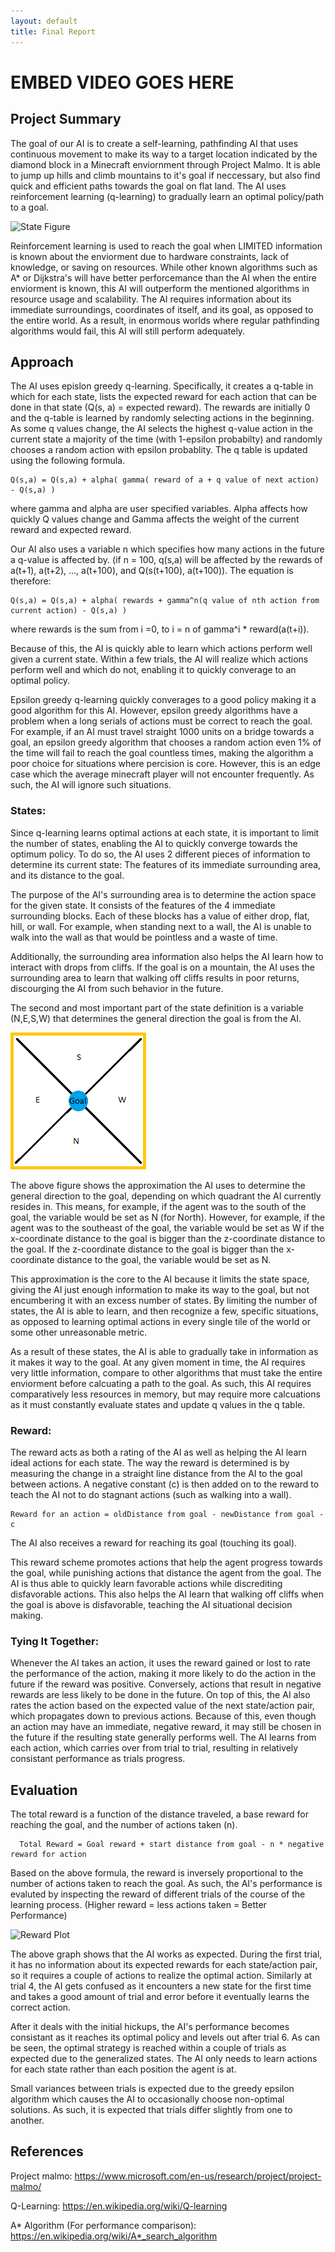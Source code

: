 ```yaml
---
layout: default
title: Final Report
---
```



# EMBED VIDEO GOES HERE


## Project Summary
  The goal of our AI is to create a self-learning, pathfinding AI that uses continuous movement to make its way to a target location indicated by the diamond block in a Minecraft enviornment through Project Malmo. It is able to jump up hills and climb mountains to it's goal if neccessary, but also find quick and efficient paths towards the goal on flat land. The AI uses reinforcement learning (q-learning) to gradually learn an optimal policy/path to a goal.
  
  ![State Figure](https://raw.githubusercontent.com/ctypewriter/Poro-Pathfinder/master/docs/Goalpic.PNG)
  
  Reinforcement learning is used to reach the goal when LIMITED information is known about the enviorment due to hardware constraints, lack of knowledge, or saving on resources. While other known algorithms such as A* or Dijkstra's will have better perforcemance than the AI when the entire enviorment is known, this AI will outperform the mentioned algorithms in resource usage and scalability. The AI requires information about its immediate surroundings, coordinates of itself, and its goal, as opposed to the entire world. As a result, in enormous worlds where regular pathfinding algorithms would fail, this AI will still perform adequately.


## Approach
  The AI uses epislon greedy q-learning. Specifically, it creates a q-table in which for each state, lists the expected reward for each action that can be done in that state (Q(s, a) = expected reward). The rewards are initially 0 and the q-table is learned by randomly selecting actions in the beginning. As some q values change, the AI selects the highest q-value action in the current state a majority of the time (with 1-epsilon probabilty) and randomly chooses a random action with epsilon probablity. The q table is updated using the following formula.
  
    Q(s,a) = Q(s,a) + alpha( gamma( reward of a + q value of next action) - Q(s,a) )
  
  where gamma and alpha are user specified variables. Alpha affects how quickly Q values change and Gamma affects the weight of the current reward and expected reward.
  
  Our AI also uses a variable n which specifies how many actions in the future a q-value is affected by. (if n = 100, q(s,a) will be affected by the rewards of a(t+1), a(t+2), ..., a(t+100), and Q(s(t+100), a(t+100)). The equation is therefore:
  
    Q(s,a) = Q(s,a) + alpha( rewards + gamma^n(q value of nth action from current action) - Q(s,a) )
  
  where rewards is the sum from i =0, to i = n of gamma^i * reward(a(t+i)).
  
  Because of this, the AI is quickly able to learn which actions perform well given a current state. Within a few trials, the AI will realize which actions perform well and which do not, enabling it to quickly converage to an optimal policy.
  
  Epsilon greedy q-learning quickly converages to a good policy making it a good algorithm for this AI. However, epsilon greedy algorithms have a problem when a long serials of actions must be correct to reach the goal. For example, if an AI must travel straight 1000 units on a bridge towards a goal, an epsilon greedy algorithm that chooses a random action even 1% of the time will fail to reach the goal countless times, making the algorithm a poor choice for situations where percision is core. However, this is an edge case which the average minecraft player will not encounter frequently. As such, the AI will ignore such situations.
  
  ### States:

  Since q-learning learns optimal actions at each state, it is important to limit the number of states, enabling the AI to quickly converge towards the optimum policy. To do so, the AI uses 2 different pieces of information to determine its current state: The features of its immediate surrounding area, and its distance to the goal.

  The purpose of the AI's surrounding area is to determine the action space for the given state. It consists of the features of the 4 immediate surrounding blocks. Each of these blocks has a value of either drop, flat, hill, or wall. For example, when standing next to a wall, the AI is unable to walk into the wall as that would be pointless and a waste of time.
  
  Additionally, the surrounding area information also helps the AI learn how to interact with drops from cliffs. If the goal is on a mountain, the AI uses the surrounding area to learn that walking off cliffs results in poor returns, discourging the AI from such behavior in the future.
  
  The second and most important part of the state definition is a variable (N,E,S,W) that determines the general direction the goal is from the AI.
  
![State Figure](https://raw.githubusercontent.com/ctypewriter/Malmo-AI/master/docs/StateDemo.PNG)

  The above figure shows the approximation the AI uses to determine the general direction to the goal, depending on which quadrant the AI currently resides in. This means, for example, if the agent was to the south of the goal, the variable would be set as N (for North).  However, for example, if the agent was to the southeast of the goal, the variable would be set as W if the x-coordinate distance to the goal is bigger than the z-coordinate distance to the goal.  If the z-coordinate distance to the goal is bigger than the x-coordinate distance to the goal, the variable would be set as N.  

  This approximation is the core to the AI because it limits the state space, giving the AI just enough information to make its way to the goal, but not encumbering it with an excess number of states. By limiting the number of states, the AI is able to learn, and then recognize a few, specific situations, as opposed to learning optimal actions in every single tile of the world or some other unreasonable metric.

  As a result of these states, the AI is able to gradually take in information as it makes it way to the goal. At any given moment in time, the AI requires very little information, compare to other algorithms that must take the entire enviorment before calcuating a path to the goal. As such, this AI requires comparatively less resources in memory, but may require more calcuations as it must constantly evaluate states and update q values in the q table.
  
  ### Reward:

  The reward acts as both a rating of the AI as well as helping the AI learn ideal actions for each state. The way the reward is determined is by measuring the change in a straight line distance from the AI to the goal between actions. A negative constant (c) is then added on to the reward to teach the AI not to do stagnant actions (such as walking into a wall).

    Reward for an action = oldDistance from goal - newDistance from goal - c

  The AI also receives a reward for reaching its goal (touching its goal).

This reward scheme promotes actions that help the agent progress towards the goal, while punishing actions that distance the agent from the goal. The AI is thus able to quickly learn favorable actions while discrediting disfavorable actions. This also helps the AI learn that walking off cliffs when the goal is above is disfavorable, teaching the AI situational decision making.

### Tying It Together:

  Whenever the AI takes an action, it uses the reward gained or lost to rate the performance of the action, making it more likely to do the action in the future if the reward was positive. Conversely, actions that result in negative rewards are less likely to be done in the future. On top of this, the AI also rates the action based on the expected value of the next state/action pair, which propagates down to previous actions. Because of this, even though an action may have an immediate, negative reward, it may still be chosen in the future if the resulting state generally performs well. The AI learns from each action, which carries over from trial to trial, resulting in relatively consistant performance as trials progress.
  
  ## Evaluation

  The total reward is a function of the distance traveled, a base reward for reaching the goal, and the number of actions taken (n). 
  
      Total Reward = Goal reward + start distance from goal - n * negative reward for action

  Based on the above formula, the reward is inversely proportional to the number of actions taken to reach the goal. As such, the AI's performance is evaluted by inspecting the reward of different trials of the course of the learning process. (Higher reward = less actions taken = Better Performance)

![Reward Plot](https://raw.githubusercontent.com/ctypewriter/Poro-Pathfinder/master/docs/RewardvsTrialHills.PNG)

  The above graph shows that the AI works as expected. During the first trial, it has no information about its expected rewards for each state/action pair, so it requires a couple of actions to realize the optimal action. Similarly at trial 4, the AI gets confused as it encounters a new state for the first time and takes a good amount of trial and error before it eventually learns the correct action. 
  
  After it deals with the initial hickups, the AI's performance becomes consistant as it reaches its optimal policy and levels out after trial 6. As can be seen, the optimal strategy is reached within a couple of trials as expected due to the generalized states. The AI only needs to learn actions for each state rather than each position the agent is at. 
  
  Small variances between trials is expected due to the greedy epsilon algorithm which causes the AI to occasionally choose non-optimal solutions. As such, it is expected that trials differ slightly from one to another.
  
  ## References
  
  Project malmo: https://www.microsoft.com/en-us/research/project/project-malmo/
  
  Q-Learning: https://en.wikipedia.org/wiki/Q-learning
  
  A* Algorithm (For performance comparison): https://en.wikipedia.org/wiki/A*_search_algorithm
